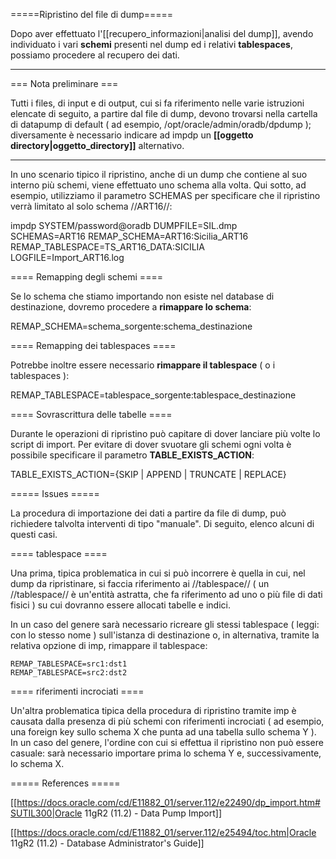 
=====Ripristino del file di dump=====

Dopo aver effettuato l'[[recupero_informazioni|analisi del dump]], avendo individuato i vari **schemi** presenti nel dump ed i relativi **tablespaces**, possiamo procedere al recupero dei dati.

---

=== Nota preliminare ===

Tutti i files, di input e di output, cui si fa riferimento nelle varie istruzioni elencate di seguito, a partire dal file di dump, devono trovarsi nella cartella di datapump di default ( ad esempio, /opt/oracle/admin/oradb/dpdump ); diversamente è necessario indicare ad impdp un **[[oggetto directory|oggetto_directory]]** alternativo.

---

In uno scenario tipico il ripristino, anche di un dump che contiene al suo interno più schemi, viene effettuato uno schema alla volta. Qui sotto, ad esempio, utilizziamo il parametro SCHEMAS per specificare che il ripristino verrà limitato al solo schema //ART16//:

  impdp SYSTEM/password@oradb DUMPFILE=SIL.dmp \
  SCHEMAS=ART16 REMAP_SCHEMA=ART16:Sicilia_ART16 \
  REMAP_TABLESPACE=TS_ART16_DATA:SICILIA \
  LOGFILE=Import_ART16.log


==== Remapping degli schemi ====

Se lo schema che stiamo importando non esiste nel database di destinazione, dovremo procedere a **rimappare lo schema**:

  REMAP_SCHEMA=schema_sorgente:schema_destinazione

==== Remapping dei tablespaces ====

Potrebbe inoltre essere necessario **rimappare il tablespace** ( o i tablespaces ):

  REMAP_TABLESPACE=tablespace_sorgente:tablespace_destinazione


==== Sovrascrittura delle tabelle ====

Durante le operazioni di ripristino può capitare di dover lanciare più volte lo script di import. Per evitare di dover svuotare gli schemi ogni volta è possibile specificare il parametro **TABLE_EXISTS_ACTION**:

  TABLE_EXISTS_ACTION={SKIP | APPEND | TRUNCATE | REPLACE}

===== Issues =====

La procedura di importazione dei dati a partire da file di dump, può richiedere talvolta interventi di tipo "manuale". Di seguito, elenco alcuni di questi casi.

==== tablespace ====

Una prima, tipica problematica in cui si può incorrere è quella in cui, nel dump da ripristinare, si faccia riferimento ai //tablespace// ( un //tablespace// è un'entità astratta, che fa riferimento ad uno o più file di dati fisici ) su cui dovranno essere allocati tabelle e indici. 

In un caso del genere sarà necessario ricreare gli stessi tablespace ( leggi: con lo stesso nome ) sull'istanza di destinazione o, in alternativa, tramite la relativa opzione di imp, rimappare il tablespace:

<code>REMAP_TABLESPACE=src1:dst1 REMAP_TABLESPACE=src2:dst2</code>

==== riferimenti incrociati ====

Un'altra problematica tipica della procedura di ripristino tramite imp è causata dalla presenza di più schemi con riferimenti incrociati ( ad esempio, una foreign key sullo schema X che punta ad una tabella sullo schema Y ). In un caso del genere, l'ordine con cui si effettua il ripristino non può essere casuale: sarà necessario importare prima lo schema Y e, successivamente, lo schema X.

===== References =====

[[https://docs.oracle.com/cd/E11882_01/server.112/e22490/dp_import.htm#SUTIL300|Oracle 11gR2 (11.2) - Data Pump Import]]

[[https://docs.oracle.com/cd/E11882_01/server.112/e25494/toc.htm|Oracle 11gR2 (11.2) - Database Administrator's Guide]]